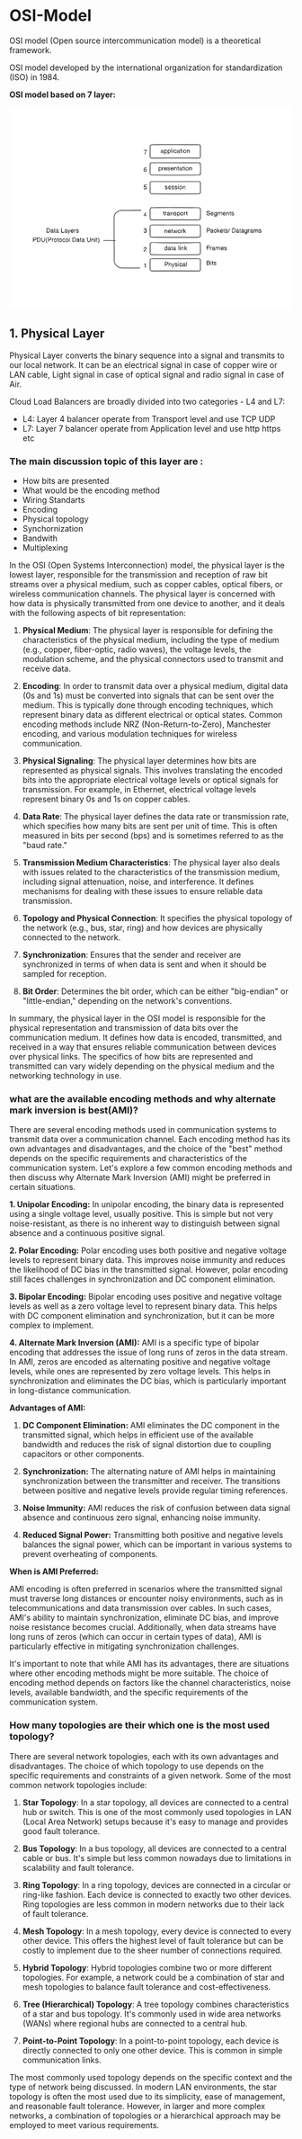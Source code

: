 # OSI-Model
OSI model (Open source intercommunication model) is a theoretical framework.

OSI model developed by the international organization for standardization (ISO) in 1984.

**OSI model based on 7 layer:**

![alt text](image/OSILayer.png)

## 1. Physical Layer 
Physical Layer converts the binary sequence into a signal and transmits to our local network. It can be an electrical signal in case of copper wire or LAN cable, Light signal in case of optical signal and radio signal in case of Air.


Cloud Load Balancers are broadly divided into two categories - L4 and L7:

- L4: Layer 4 balancer operate from Transport level and use TCP UDP
- L7: Layer 7 balancer operate from Application level and use http https etc

### The main discussion topic of this layer are :
- How bits are presented
- What would be the encoding method
- Wiring Standarts
- Encoding
- Physical topology
- Synchornization
- Bandwith
- Multiplexing

In the OSI (Open Systems Interconnection) model, the physical layer is the lowest layer, responsible for the transmission and reception of raw bit streams over a physical medium, such as copper cables, optical fibers, or wireless communication channels. The physical layer is concerned with how data is physically transmitted from one device to another, and it deals with the following aspects of bit representation:

1. **Physical Medium**: The physical layer is responsible for defining the characteristics of the physical medium, including the type of medium (e.g., copper, fiber-optic, radio waves), the voltage levels, the modulation scheme, and the physical connectors used to transmit and receive data.

2. **Encoding**: In order to transmit data over a physical medium, digital data (0s and 1s) must be converted into signals that can be sent over the medium. This is typically done through encoding techniques, which represent binary data as different electrical or optical states. Common encoding methods include NRZ (Non-Return-to-Zero), Manchester encoding, and various modulation techniques for wireless communication.

3. **Physical Signaling**: The physical layer determines how bits are represented as physical signals. This involves translating the encoded bits into the appropriate electrical voltage levels or optical signals for transmission. For example, in Ethernet, electrical voltage levels represent binary 0s and 1s on copper cables.

4. **Data Rate**: The physical layer defines the data rate or transmission rate, which specifies how many bits are sent per unit of time. This is often measured in bits per second (bps) and is sometimes referred to as the "baud rate."

5. **Transmission Medium Characteristics**: The physical layer also deals with issues related to the characteristics of the transmission medium, including signal attenuation, noise, and interference. It defines mechanisms for dealing with these issues to ensure reliable data transmission.

6. **Topology and Physical Connection**: It specifies the physical topology of the network (e.g., bus, star, ring) and how devices are physically connected to the network.

7. **Synchronization**: Ensures that the sender and receiver are synchronized in terms of when data is sent and when it should be sampled for reception.

8. **Bit Order**: Determines the bit order, which can be either "big-endian" or "little-endian," depending on the network's conventions.

In summary, the physical layer in the OSI model is responsible for the physical representation and transmission of data bits over the communication medium. It defines how data is encoded, transmitted, and received in a way that ensures reliable communication between devices over physical links. The specifics of how bits are represented and transmitted can vary widely depending on the physical medium and the networking technology in use.


### what are the available encoding methods and why alternate mark inversion is best(AMI)?

There are several encoding methods used in communication systems to transmit data over a communication channel. Each encoding method has its own advantages and disadvantages, and the choice of the "best" method depends on the specific requirements and characteristics of the communication system. Let's explore a few common encoding methods and then discuss why Alternate Mark Inversion (AMI) might be preferred in certain situations.

**1. Unipolar Encoding:**
In unipolar encoding, the binary data is represented using a single voltage level, usually positive. This is simple but not very noise-resistant, as there is no inherent way to distinguish between signal absence and a continuous positive signal.

**2. Polar Encoding:**
Polar encoding uses both positive and negative voltage levels to represent binary data. This improves noise immunity and reduces the likelihood of DC bias in the transmitted signal. However, polar encoding still faces challenges in synchronization and DC component elimination.

**3. Bipolar Encoding:**
Bipolar encoding uses positive and negative voltage levels as well as a zero voltage level to represent binary data. This helps with DC component elimination and synchronization, but it can be more complex to implement.

**4. Alternate Mark Inversion (AMI):**
AMI is a specific type of bipolar encoding that addresses the issue of long runs of zeros in the data stream. In AMI, zeros are encoded as alternating positive and negative voltage levels, while ones are represented by zero voltage levels. This helps in synchronization and eliminates the DC bias, which is particularly important in long-distance communication.

**Advantages of AMI:**

1. **DC Component Elimination:** AMI eliminates the DC component in the transmitted signal, which helps in efficient use of the available bandwidth and reduces the risk of signal distortion due to coupling capacitors or other components.

2. **Synchronization:** The alternating nature of AMI helps in maintaining synchronization between the transmitter and receiver. The transitions between positive and negative levels provide regular timing references.

3. **Noise Immunity:** AMI reduces the risk of confusion between data signal absence and continuous zero signal, enhancing noise immunity.

4. **Reduced Signal Power:** Transmitting both positive and negative levels balances the signal power, which can be important in various systems to prevent overheating of components.

**When is AMI Preferred:**

AMI encoding is often preferred in scenarios where the transmitted signal must traverse long distances or encounter noisy environments, such as in telecommunications and data transmission over cables. In such cases, AMI's ability to maintain synchronization, eliminate DC bias, and improve noise resistance becomes crucial. Additionally, when data streams have long runs of zeros (which can occur in certain types of data), AMI is particularly effective in mitigating synchronization challenges.

It's important to note that while AMI has its advantages, there are situations where other encoding methods might be more suitable. The choice of encoding method depends on factors like the channel characteristics, noise levels, available bandwidth, and the specific requirements of the communication system.

### How many topologies are their which one is the most used topology?

There are several network topologies, each with its own advantages and disadvantages. The choice of which topology to use depends on the specific requirements and constraints of a given network. Some of the most common network topologies include:

1. **Star Topology**: In a star topology, all devices are connected to a central hub or switch. This is one of the most commonly used topologies in LAN (Local Area Network) setups because it's easy to manage and provides good fault tolerance.

2. **Bus Topology**: In a bus topology, all devices are connected to a central cable or bus. It's simple but less common nowadays due to limitations in scalability and fault tolerance.

3. **Ring Topology**: In a ring topology, devices are connected in a circular or ring-like fashion. Each device is connected to exactly two other devices. Ring topologies are less common in modern networks due to their lack of fault tolerance.

4. **Mesh Topology**: In a mesh topology, every device is connected to every other device. This offers the highest level of fault tolerance but can be costly to implement due to the sheer number of connections required.

5. **Hybrid Topology**: Hybrid topologies combine two or more different topologies. For example, a network could be a combination of star and mesh topologies to balance fault tolerance and cost-effectiveness.

6. **Tree (Hierarchical) Topology**: A tree topology combines characteristics of a star and bus topology. It's commonly used in wide area networks (WANs) where regional hubs are connected to a central hub.

7. **Point-to-Point Topology**: In a point-to-point topology, each device is directly connected to only one other device. This is common in simple communication links.

The most commonly used topology depends on the specific context and the type of network being discussed. In modern LAN environments, the star topology is often the most used due to its simplicity, ease of management, and reasonable fault tolerance. However, in larger and more complex networks, a combination of topologies or a hierarchical approach may be employed to meet various requirements.